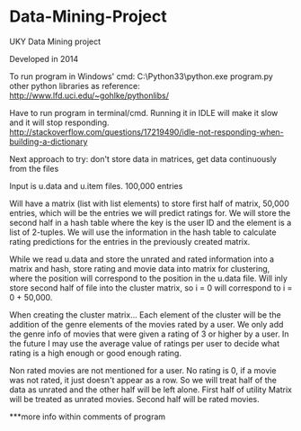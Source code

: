 # Data-Mining-Project
UKY Data Mining project

Developed in 2014

To run program in Windows' cmd: C:\Python33\python.exe program.py
other python libraries as reference: http://www.lfd.uci.edu/~gohlke/pythonlibs/

Have to run program in terminal/cmd. Running it in IDLE will make it slow
and it will stop responding.
http://stackoverflow.com/questions/17219490/idle-not-responding-when-building-a-dictionary

Next approach to try: don't store data in matrices, get data continuously
from the files

Input is u.data and u.item files. 100,000 entries

Will have a matrix (list with list elements) to store first half of matrix, 50,000
entries, which will be the entries we will predict ratings for.
We will store the second half in a hash table where the key is the user ID and the element
is a list of 2-tuples. We will use the information in the hash table to calculate rating
predictions for the entries in the previously created matrix.

While we read u.data and store the unrated and rated information into a matrix and hash,
store rating and movie data into matrix for clustering, where the position will correspond
to the position in the u.data file. Will inly store second half of file into the cluster
matrix, so i = 0 will correspond to i = 0 + 50,000.

When creating the cluster matrix...
Each element of the cluster will be the addition of the genre elements of the movies rated by a user.
We only add the genre info of movies that were given a rating of 3 or higher by a user.
In the future I may use the average value of ratings per user to decide what rating is a high enough
or good enough rating.

Non rated movies are not mentioned for a user. No rating is 0, if
a movie was not rated, it just doesn't appear as a row.
So we will treat half of the data as unrated and the other half will be
left alone.
First half of utility Matrix will be treated as unrated movies.
Second half will be rated movies.

***more info within comments of program
